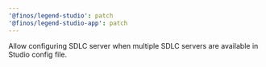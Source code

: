 ```yaml
---
'@finos/legend-studio': patch
'@finos/legend-studio-app': patch
---
```


Allow configuring SDLC server when multiple SDLC servers are available in Studio config file.
